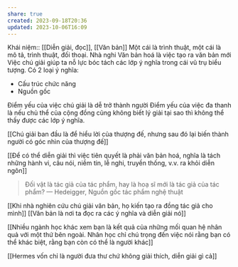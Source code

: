 ```yaml
---
share: true
created: 2023-09-18T20:36
updated: 2023-10-06T16:09
---
```

Khái niệm:: [[Diễn giải, đọc]], [[Văn bản]]
Một cái là trình thuật, một cái là mô tả, trình thuật, đối thoại. Nhà nghi
Văn bản hoá là việc tạo ra văn bản mới
Việc chú giải giúp ta nỗ lực bóc tách các lớp ý nghĩa trong cái vũ trụ biểu tượng. Có 2 loại ý nghĩa:
- Cấu trúc chức năng
- Nguồn gốc

Điểm yếu của việc chú giải là dễ trở thành người 
Điểm yếu của việc đa thanh là nếu chủ thể của cộng đồng cũng không biết lý giải tại sao thì không thể thấy được các lớp ý nghĩa. 

[[Chú giải ban đầu là để hiểu lời của thượng đế, nhưng sau đó lại biến thành người có góc nhìn của thượng đế]]

[[Để có thể diễn giải thì việc tiên quyết là phải văn bản hoá, nghĩa là tách những hành vi, câu nói, niềm tin, lễ nghi, truyền thống, v.v. ra khỏi diễn ngôn]]

> Đối vật là tác giả của tác phẩm, hay là hoạ sĩ mới là tác giả của tác phẩm?
> — Hedeigger, Nguồn gốc tác phẩm nghệ thuật

[[Khi nhà nghiên cứu chú giải văn bản, họ kiến tạo ra đồng tác giả cho mình]]
[[Văn bản là nơi ta đọc ra các ý nghĩa và diễn giải nó]] 

[[Nhiều ngành học khác xem bạn là kết quả của những mối quan hệ nhân quả với một thứ bên ngoài. Nhân học chỉ chú trọng đến việc nói rằng bạn có thể khác biệt, rằng bạn còn có thể là người khác]]

[[Hermes vốn chỉ là người đưa thư chứ không giải thích, diễn giải gì cả]] 
